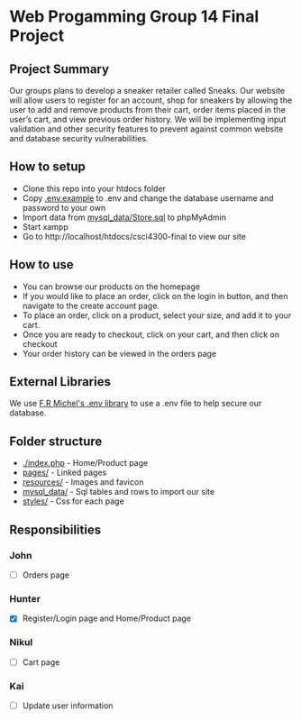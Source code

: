 # Web Progamming Group 14 Final Project
## Project Summary
Our groups plans to develop a sneaker retailer called Sneaks. Our website will allow users to register for an account, shop for sneakers by allowing the user to add and remove products from their cart, order items placed in the user’s cart, and view previous order history. We will be implementing input validation and other security features to prevent against common website and database security vulnerabilities.
## How to setup
- Clone this repo into your htdocs folder
- Copy [.env.example](./.env.example) to .env and change the database username and password to your own
- Import data from [mysql_data/Store.sql](./.mysql_data/Store.sql) to phpMyAdmin
- Start xampp
- Go to http://localhost/htdocs/csci4300-final to view our site
## How to use
- You can browse our products on the homepage
- If you would like to place an order, click on the login in button, and then navigate to the create account page.
- To place an order, click on a product, select your size, and add it to your cart.
- Once you are ready to checkout, click on your cart, and then click on checkout
- Your order history can be viewed in the orders page
## External Libraries
We use [F.R Michel's .env library](https://dev.to/fadymr/php-create-your-own-php-dotenv-3k2i) to use a .env file to help secure our database.
## Folder structure
- [./index.php](./index.php)   - Home/Product page
- [pages/](./pages/)           - Linked pages
- [resources/](./resources/)   - Images and favicon
- [mysql_data/](./mysql_data/) - Sql tables and rows to import our site
- [styles/](./styles/)         - Css for each page
## Responsibilities
### John
- [ ] Orders page
### Hunter
- [x] Register/Login page and Home/Product page
### Nikul
- [ ] Cart page
### Kai
- [ ] Update user information
